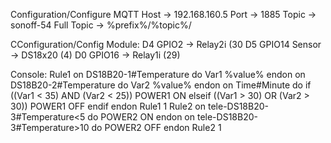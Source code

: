 Configuration/Configure MQTT
Host              -> 192.168.160.5
Port              -> 1885
Topic             -> sonoff-54
Full Topic        -> %prefix%/%topic%/

CConfiguration/Config Module:
D4 GPIO2         -> Relay2i (30
D5 GPIO14 Sensor -> DS18x20 (4)
D0 GPIO16        -> Relay1i (29)

Console:
Rule1 on DS18B20-1#Temperature do Var1 %value% endon on DS18B20-2#Temperature do Var2 %value% endon on Time#Minute do if ((Var1 < 35) AND (Var2 < 25)) POWER1 ON elseif ((Var1 > 30) OR (Var2 > 30)) POWER1 OFF endif endon
Rule1 1
Rule2 on tele-DS18B20-3#Temperature<5 do POWER2 ON endon on tele-DS18B20-3#Temperature>10 do POWER2 OFF endon
Rule2 1
